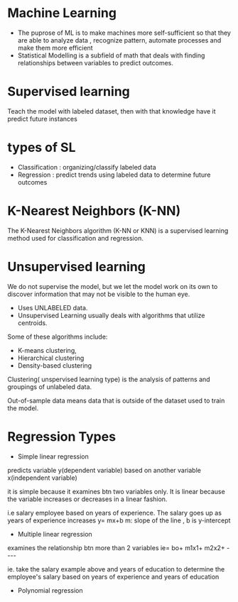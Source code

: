 
# Machine Learning 

- The puprose of ML is to make machines more self-sufficient so that they are able to analyze data , recognize pattern, automate processes and make them more efficient 
- Statistical Modelling is a subfield of math that deals with finding relationships between
variables to predict outcomes.

# Supervised learning

Teach the model with labeled dataset, then with that knowledge have it predict future instances

#  types of SL

- Classification : organizing/classify labeled data
- Regression : predict trends using labeled data to determine future outcomes
#   K-Nearest Neighbors (K-NN)
The K-Nearest Neighbors algorithm (K-NN or KNN) is a supervised learning method used for classification and regression.
  
# Unsupervised learning

We do not supervise the model, but we let the model work on its own to discover information that may not be visible to the human eye. 
- Uses UNLABELED data.
- Unsupervised Learning usually deals with algorithms that utilize centroids.


Some of these algorithms include:
-  K-means clustering,
-  Hierarchical clustering
- Density-based clustering

Clustering( unspervised learning type) is the analysis of patterns and groupings of unlabeled data.

Out-of-sample data means data that is outside of the dataset used to train the model.


# Regression Types

- Simple linear regression 

predicts variable y(dependent variable) based on another variable x(independent variable)

it is  simple because it examines  btn two variables only. It is linear because the variable increases or decreases in a linear fashion.

i.e salary employee  based on  years of experience. The salary goes up as years of experience increases 
  y= mx+b        m: slope of the line , b is y-intercept
  
  - Multiple linear regression 
  
  examines the relationship btn more than 2 variables ie=  bo+ m1x1+ m2x2+ ----
  
  ie. take the salary example above and years of education to determine the employee's salary based on years of experience and years of education
  
  - Polynomial regression
  
  
  
  
  
  

